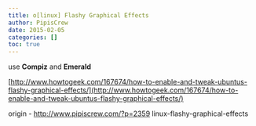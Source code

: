```yaml
---
title: o[linux] Flashy Graphical Effects
author: PipisCrew
date: 2015-02-05
categories: []
toc: true
---
```


use **Compiz**  and **Emerald** 

[http://www.howtogeek.com/167674/how-to-enable-and-tweak-ubuntus-flashy-graphical-effects/](http://www.howtogeek.com/167674/how-to-enable-and-tweak-ubuntus-flashy-graphical-effects/)

origin - http://www.pipiscrew.com/?p=2359 linux-flashy-graphical-effects